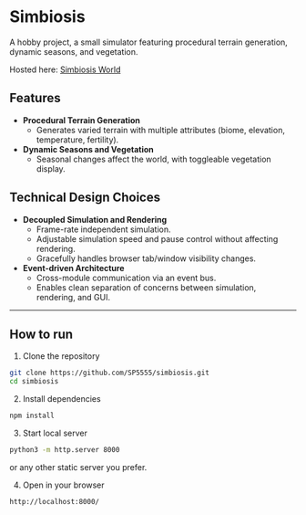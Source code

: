 # Simbiosis

A hobby project, a small simulator featuring procedural terrain generation, dynamic seasons, and vegetation.

Hosted here: [Simbiosis World](https://simbiosis-world.netlify.app)

## Features
- **Procedural Terrain Generation**
    - Generates varied terrain with multiple attributes (biome, elevation, temperature, fertility).
- **Dynamic Seasons and Vegetation**
    - Seasonal changes affect the world, with toggleable vegetation display.

## Technical Design Choices
- **Decoupled Simulation and Rendering**
    - Frame-rate independent simulation.
    - Adjustable simulation speed and pause control without affecting rendering.
    - Gracefully handles browser tab/window visibility changes.
- **Event-driven Architecture**
    - Cross-module communication via an event bus.
    - Enables clean separation of concerns between simulation, rendering, and GUI.

---

## How to run

1. Clone the repository
```bash
git clone https://github.com/SP5555/simbiosis.git
cd simbiosis
```

2. Install dependencies
```bash
npm install
```

3. Start local server
```bash
python3 -m http.server 8000
```
or any other static server you prefer.

4. Open in your browser
```bash
http://localhost:8000/
```